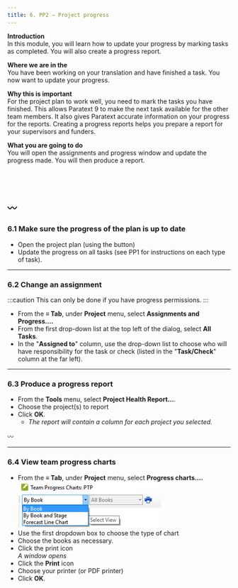 ```yaml
---
title: 6. PP2 – Project progress
---
```

**Introduction**  
In this module, you will learn how to update your progress by marking tasks as completed. You will also create a progress report.

**Where we are in the**  
You have been working on your translation and have finished a task. You now want to update your progress.

**Why this is important**  
For the project plan to work well, you need to mark the tasks you have finished. This allows Paratext 9 to make the next task available for the other team members. It also gives Paratext accurate information on your progress for the reports. Creating a progress reports helps you prepare a report for your supervisors and funders.

**What you are going to do**  
You will open the assignments and progress window and update the progress made. You will then produce a report.

 
----
:wavy_dash:
 
----

### 6.1 Make sure the progress of the plan is up to date
-  Open the project plan (using the button)
-  Update the progress on all tasks (see PP1 for instructions on each type of task).


----

### 6.2 Change an assignment
:::caution
This can only be done if you have progress permissions.
:::

-  From the **≡ Tab**, under **Project** menu, select **Assignments and Progress....**
-  From the first drop-down list at the top left of the dialog, select **All Tasks**.
-  In the "**Assigned to**" column, use the drop-down list to choose who will have responsibility for the task or check (listed in the "**Task/Check**" column at the far left).


----

### 6.3 Produce a progress report
-  From the **Tools** menu, select **Project Health Report...**.
-  Choose the project(s) to report
-  Click **OK**.  
   - *The report will contain a column for each project you selected.*

〰️




----
### 6.4 View team progress charts
-  From the **≡ Tab**, under **Project** menu, select **Progress charts....**
    ![](../media/c39b0bb812f828a6a704052c6f10ebf4.png)
-  Use the first dropdown box to choose the type of chart
-  Choose the books as necessary.
-  Click the print icon  
    *A window opens*
-  Click the **Print** icon
-  Choose your printer (or PDF printer)
-  Click **OK**.
